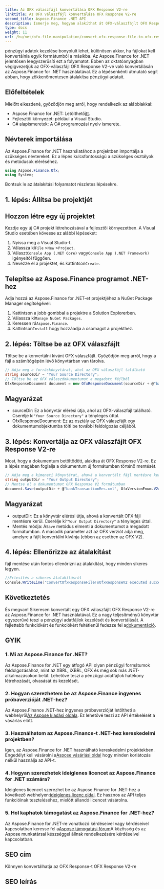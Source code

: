 ```yaml
---
title: Az OFX válaszfájl konvertálása OFX Response V2-re
linktitle: Az OFX válaszfájl konvertálása OFX Response V2-re
second_title: Aspose.Finance .NET API
description: Ismerje meg, hogyan alakíthat át OFX-válaszfájlt OFX Response V2-vé az Aspose.Finance for .NET használatával. Lépésről lépésre, részletes utasításokkal és kódpéldákkal.
type: docs
weight: 11
url: /hu/net/ofx-file-manipulation/convert-ofx-response-file-to-ofx-response-v2/
---
```

pénzügyi adatok kezelése bonyolult lehet, különösen akkor, ha fájlokat kell konvertálnia egyik formátumból a másikba. Az Aspose.Finance for .NET jelentősen leegyszerűsíti ezt a folyamatot. Ebben az oktatóanyagban végigvezetjük az OFX-válaszfájl OFX Response V2-vé való konvertálásán az Aspose.Finance for .NET használatával. Ez a lépésenkénti útmutató segít abban, hogy zökkenőmentesen átalakítsa pénzügyi adatait.
## Előfeltételek
Mielőtt elkezdené, győződjön meg arról, hogy rendelkezik az alábbiakkal:
-  Aspose.Finance for .NET: Letölthető[itt](https://releases.aspose.com/finance/net/).
- Fejlesztői környezet: például a Visual Studio.
- C# alapismeretek: A C# programozási nyelv ismerete.
## Névterek importálása
Az Aspose.Finance for .NET használatához a projektben importálja a szükséges névtereket. Ez a lépés kulcsfontosságú a szükséges osztályok és metódusok eléréséhez.
```csharp
using Aspose.Finance.Ofx;
using System;
```
Bontsuk le az átalakítási folyamatot részletes lépésekre.
## 1. lépés: Állítsa be projektjét
## Hozzon létre egy új projektet
Kezdje egy új C# projekt létrehozásával a fejlesztői környezetben. A Visual Studio esetében kövesse az alábbi lépéseket:
1. Nyissa meg a Visual Studio-t.
2.  Válassza ki`File` >`New` >`Project`.
3.  Választ`Console App (.NET Core)` vagy`Console App (.NET Framework)` igényeitől függően.
4.  Nevezze el a projektet, és kattintson`Create`.
## Telepítse az Aspose.Finance programot .NET-hez
Adja hozzá az Aspose.Finance for .NET-et projektjéhez a NuGet Package Manager segítségével:
1. Kattintson a jobb gombbal a projektre a Solution Explorerben.
2.  Válassza ki`Manage NuGet Packages`.
3.  Keressen rá`Aspose.Finance`.
4.  Kattintson`Install` hogy hozzáadja a csomagot a projekthez.
## 2. lépés: Töltse be az OFX válaszfájlt
Töltse be a konvertálni kívánt OFX válaszfájlt. Győződjön meg arról, hogy a fájl a számítógépén lévő könyvtárban van tárolva.
```csharp
// Adja meg a forráskönyvtárat, ahol az OFX válaszfájl található
string sourceDir = "Your Source Directory";
// Töltse be az OFX válaszdokumentumot a megadott fájlból
OfxResponseDocument document = new OfxResponseDocument(sourceDir + @"bankTransactionRes.sgml");
```
## Magyarázat
-  sourceDir: Ez a könyvtár elérési útja, ahol az OFX-válaszfájl található. Cserélje ki`"Your Source Directory"` a tényleges úttal.
- OfxResponseDocument: Ez az osztály az OFX válaszfájlt egy dokumentumobjektumba tölti be további feldolgozás céljából.
## 3. lépés: Konvertálja az OFX válaszfájlt OFX Response V2-re
Most, hogy a dokumentum betöltődött, alakítsa át OFX Response V2-re. Ez a lépés magában foglalja a dokumentum új formátumban történő mentését.
```csharp
// Adja meg a kimeneti könyvtárat, ahová a konvertált fájl mentésre kerül
string outputDir = "Your Output Directory";
// Mentse el a dokumentumot OFX Response V2 formátumban
document.Save(outputDir + @"bankTransactionRes.xml", OfxVersionEnum.V2x);
```
## Magyarázat
-  outputDir: Ez a könyvtár elérési útja, ahová a konvertált OFX fájl mentésre kerül. Cserélje ki`"Your Output Directory"` a tényleges úttal.
-  Mentés módja: A`Save` metódus elmenti a dokumentumot a megadott formátumban. A második paraméter azt az OFX verziót adja meg, amelyre a fájlt konvertálni kívánja (ebben az esetben az OFX V2).
## 4. lépés: Ellenőrizze az átalakítást
fájl mentése után fontos ellenőrizni az átalakítást, hogy minden sikeres legyen.
```csharp
//Értesítés a sikeres átalakításról
Console.WriteLine("ConvertOfxResponseFileToOfxResponseV2 executed successfully.");
```
## Következtetés
 És megvan! Sikeresen konvertált egy OFX válaszfájlt OFX Response V2-re az Aspose.Finance for .NET használatával. Ez a nagy teljesítményű könyvtár egyszerűvé teszi a pénzügyi adatfájlok kezelését és konvertálását. A fejlettebb funkciókért és funkciókért feltétlenül fedezze fel a[dokumentáció](https://reference.aspose.com/finance/net/).
## GYIK
### 1. Mi az Aspose.Finance for .NET?
Az Aspose.Finance for .NET egy átfogó API olyan pénzügyi formátumok feldolgozásához, mint az XBRL, iXBRL, OFX és még sok más .NET-alkalmazásokon belül. Lehetővé teszi a pénzügyi adatfájlok hatékony létrehozását, olvasását és kezelését.
### 2. Hogyan szerezhetem be az Aspose.Finance ingyenes próbaverzióját .NET-hez?
 Az Aspose.Finance .NET-hez ingyenes próbaverzióját letöltheti a webhelyről[Az Aspose kiadási oldala](https://releases.aspose.com/). Ez lehetővé teszi az API értékelését a vásárlás előtt.
### 3. Használhatom az Aspose.Finance-t .NET-hez kereskedelmi projektben?
 Igen, az Aspose.Finance for .NET használható kereskedelmi projektekben. Engedélyt kell vásárolni a[Aspose vásárlási oldal](https://purchase.aspose.com/buy) hogy minden korlátozás nélkül használja az API-t.
### 4. Hogyan szerezhetek ideiglenes licencet az Aspose.Finance for .NET számára?
 Ideiglenes licencet szerezhet be az Aspose.Finance for .NET-hez a következő webhelyen:[ideiglenes licenc oldal](https://purchase.aspose.com/temporary-license/). Ez hasznos az API teljes funkcióinak teszteléséhez, mielőtt állandó licencet vásárolna.
### 5. Hol kaphatok támogatást az Aspose.Finance for .NET-hez?
 Az Aspose.Finance for .NET-re vonatkozó kérdéseivel vagy kérdéseivel kapcsolatban keresse fel a[Aspose támogatási fórum](https://forum.aspose.com/c/finance/43)A közösség és az Aspose munkatársai készséggel állnak rendelkezésére kérdéseivel kapcsolatban.
## SEO cím
Könnyen konvertálhatja az OFX Response-t OFX Response V2-re
## SEO leírás